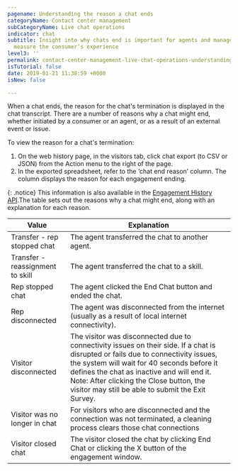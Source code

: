 ```yaml
---
pagename: Understanding the reason a chat ends
categoryName: Contact center management
subCategoryName: Live chat operations
indicator: chat
subtitle: Insight into why chats end is important for agents and managers trying to
  measure the consumer’s experience
level3: ''
permalink: contact-center-management-live-chat-operations-understanding-the-reason-a-chat-ends.html
isTutorial: false
date: 2019-01-21 11:38:59 +0000
isNew: false

---
```

When a chat ends, the reason for the chat's termination is displayed in the chat transcript. There are a number of reasons why a chat might end, whether initiated by a consumer or an agent, or as a result of an external event or issue.

To view the reason for a chat's termination:

1. On the web history page, in the visitors tab, click chat export (to CSV or JSON) from the Action menu to the right of the page.
2. In the exported spreadsheet, refer to the ‘chat end reason’ column. The column displays the reason for each engagement ending.

{: .notice}
This information is also available in the [Engagement History API](https://developers.liveperson.com/engagement-history-api-overview.html).The table sets out the reasons why a chat might end, along with an explanation for each reason.

| Value | Explanation |
| --- | --- |
| Transfer - rep stopped chat | The agent transferred the chat to another agent. |
| Transfer - reassignment to skill | The agent transferred the chat to a skill. |
| Rep stopped chat | The agent clicked the End Chat button and ended the chat. |
| Rep disconnected | The agent was disconnected from the internet (usually as a result of local internet connectivity). |
| Visitor disconnected | The visitor was disconnected due to connectivity issues on their side. If a chat is disrupted or fails due to connectivity issues, the system will wait for 40 seconds before it defines the chat as inactive and will end it. Note: After clicking the Close button, the visitor may still be able to submit the Exit Survey. |
| Visitor was no longer in chat | For visitors who are disconnected and the connection was not terminated, a cleaning process clears those chat connections |
| Visitor closed chat | The visitor closed the chat by clicking End Chat or clicking the X button of the engagement window. |
